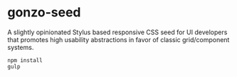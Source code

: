 # gonzo-seed

A slightly opinionated Stylus based responsive CSS seed for UI developers that promotes high usability abstractions in favor of classic grid/component systems.  
  
`npm install`  
`gulp`